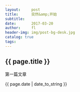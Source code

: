 ```yaml
---
layout:     post
title:      突然&amp;开始
subtitle:   
date:       2017-03-20
author:     fl
header-img: img/post-bg-desk.jpg
catalog: true
tags: 
---
```

<h2>{{ page.title }}</h2>
<p>第一篇文章</p>
<p>{{ page.date | date_to_string }}</p>
